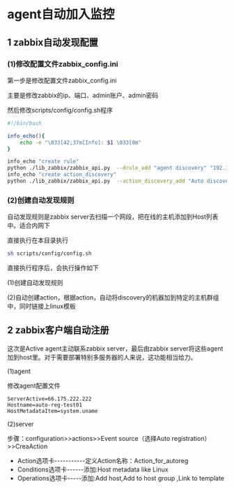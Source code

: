 # agent自动加入监控
<h2 name="1.3">1 zabbix自动发现配置</h2>

<h3>(1)修改配置文件zabbix_config.ini</h3>

第一步是修改配置文件zabbix_config.ini 

主要是修改zabbix的ip、端口、admin账户、admin密码

然后修改scripts/config/config.sh程序

```bash
#!/bin/bash

info_echo(){
    echo -e "\033[42;37m[Info]: $1 \033[0m"
}

info_echo "create rule"
python ./lib_zabbix/zabbix_api.py  --drule_add "agent discovery" "192.168.199.1-252"
info_echo "create action_discovery"
python ./lib_zabbix/zabbix_api.py  --action_discovery_add "Auto discovery" store
``` 
<h3>(2)创建自动发现规则</h3>

自动发现规则是zabbix server去扫描一个网段，把在线的主机添加到Host列表中。适合内网下

直接执行在本目录执行 

```bash
sh scripts/config/config.sh
```
直接执行程序后，会执行操作如下

(1)创建自动发现规则

(2)自动创建action，根据action，自动将discovery的机器加到特定的主机群组中，同时链接上linux模板

<h2>2 zabbix客户端自动注册</h2>
这次是Active agent主动联系zabbix server，最后由zabbix server将这些agent加到host里。对于需要部署特别多服务器的人来说，这功能相当给力。

(1)agent

修改agent配置文件
```
ServerActive=66.175.222.222
Hostname=auto-reg-test01
HostMetadataItem=system.uname
```
(2)server

步骤：configuration>>actions>>Event source（选择Auto registration）>>CreaAction

* Action选项卡-----------定义Action名称：Action_for_autoreg
* Conditions选项卡------添加:Host metadata like Linux
* Operations选项卡-----添加:Add host,Add to host group ,Link to template
